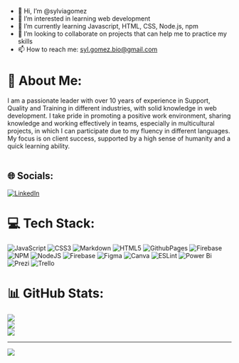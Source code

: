 - 👋 Hi, I’m @sylviagomez
- 👀 I’m interested in learning web development 
- 🌱 I’m currently learning Javascript, HTML, CSS, Node.js, npm
- 💞️ I’m looking to collaborate on projects that can help me to practice my skills
- 📫 How to reach me: syl.gomez.bio@gmail.com

# 💫 About Me:
I am a passionate leader with over 10 years of experience in Support, Quality and Training in different industries, with solid knowledge in web development. I take pride in promoting a positive work environment, sharing knowledge and working effectively in teams, especially in multicultural projects, in which I can participate due to my fluency in different languages. My focus is on client success, supported by a high sense of humanity and a quick learning ability.<br><br>


## 🌐 Socials:
[![LinkedIn](https://img.shields.io/badge/LinkedIn-%230077B5.svg?logo=linkedin&logoColor=white)](https://linkedin.com/in/www.linkedin.com/in/sylviagomez-qa) 

# 💻 Tech Stack:
![JavaScript](https://img.shields.io/badge/javascript-%23323330.svg?style=plastic&logo=javascript&logoColor=%23F7DF1E) ![CSS3](https://img.shields.io/badge/css3-%231572B6.svg?style=plastic&logo=css3&logoColor=white) ![Markdown](https://img.shields.io/badge/markdown-%23000000.svg?style=plastic&logo=markdown&logoColor=white) ![HTML5](https://img.shields.io/badge/html5-%23E34F26.svg?style=plastic&logo=html5&logoColor=white) ![GithubPages](https://img.shields.io/badge/github%20pages-121013?style=plastic&logo=github&logoColor=white) ![Firebase](https://img.shields.io/badge/firebase-%23039BE5.svg?style=plastic&logo=firebase) ![NPM](https://img.shields.io/badge/NPM-%23CB3837.svg?style=plastic&logo=npm&logoColor=white) ![NodeJS](https://img.shields.io/badge/node.js-6DA55F?style=plastic&logo=node.js&logoColor=white) ![Firebase](https://img.shields.io/badge/Firebase-039BE5?style=plastic&logo=Firebase&logoColor=white) ![Figma](https://img.shields.io/badge/figma-%23F24E1E.svg?style=plastic&logo=figma&logoColor=white) ![Canva](https://img.shields.io/badge/Canva-%2300C4CC.svg?style=plastic&logo=Canva&logoColor=white) ![ESLint](https://img.shields.io/badge/ESLint-4B3263?style=plastic&logo=eslint&logoColor=white) ![Power Bi](https://img.shields.io/badge/power_bi-F2C811?style=plastic&logo=powerbi&logoColor=black) ![Prezi](https://img.shields.io/badge/Prezi-%23000000.svg?style=plastic&logo=Prezi&logoColor=white) ![Trello](https://img.shields.io/badge/Trello-%23026AA7.svg?style=plastic&logo=Trello&logoColor=white)
# 📊 GitHub Stats:
![](https://github-readme-stats.vercel.app/api?username=sylviagomez&theme=dark&hide_border=false&include_all_commits=false&count_private=false)<br/>
![](https://github-readme-streak-stats.herokuapp.com/?user=sylviagomez&theme=dark&hide_border=false)<br/>
![](https://github-readme-stats.vercel.app/api/top-langs/?username=sylviagomez&theme=dark&hide_border=false&include_all_commits=false&count_private=false&layout=compact)

---
[![](https://visitcount.itsvg.in/api?id=sylviagomez&icon=0&color=0)](https://visitcount.itsvg.in)

<!-- Proudly created with GPRM ( https://gprm.itsvg.in ) -->
